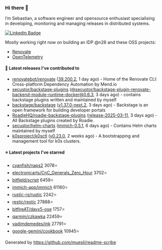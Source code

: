 ### Hi there 👋

I’m Sebastian, a software engineer and opensource enthusiast specialising in developing, monitoring and managing releases in distributed systems.    

[![Linkedin Badge](https://img.shields.io/badge/-LinkedIn-blue?style=flat&logo=Linkedin&logoColor=white&link=https://www.linkedin.com/in/sebastian-poxhofer/)](https://www.linkedin.com/in/sebastian-poxhofer/)

Mostly working right now on building an IDP @n26 and these OSS projects:
- [Renovate](https://github.com/renovatebot/renovate)
- [OpenTelemetry](https://github.com/open-telemetry)



#### 🚀 Latest releases I've contributed to

- [renovatebot/renovate](https://github.com/renovatebot/renovate) ([39.200.2](https://github.com/renovatebot/renovate/releases/tag/39.200.2), 1 day ago) - Home of the Renovate CLI: Cross-platform Dependency Automation by Mend.io
- [secustor/backstage-plugins](https://github.com/secustor/backstage-plugins) ([@secustor/backstage-plugin-renovate-backend-module-runtime-docker@0.6.3](https://github.com/secustor/backstage-plugins/releases/tag/%40secustor/backstage-plugin-renovate-backend-module-runtime-docker%400.6.3), 3 days ago) - contains backstage plugins written and maintained by myself
- [backstage/backstage](https://github.com/backstage/backstage) ([v1.37.0-next.2](https://github.com/backstage/backstage/releases/tag/v1.37.0-next.2), 3 days ago) - Backstage is an open framework for building developer portals
- [RoadieHQ/roadie-backstage-plugins](https://github.com/RoadieHQ/roadie-backstage-plugins) ([release-2025-03-11](https://github.com/RoadieHQ/roadie-backstage-plugins/releases/tag/release-2025-03-11), 3 days ago) - All Backstage plugins created by Roadie.
- [secustor/helm-charts](https://github.com/secustor/helm-charts) ([immich-0.5.1](https://github.com/secustor/helm-charts/releases/tag/immich-0.5.1), 6 days ago) - Contains Helm charts maintained by myself
- [k0sproject/k0sctl](https://github.com/k0sproject/k0sctl) ([v0.23.0](https://github.com/k0sproject/k0sctl/releases/tag/v0.23.0), 2 weeks ago) - A bootstrapping and management tool for k0s clusters.

#### ⭐ Latest projects I've starred

- [cyanfish/naps2](https://github.com/cyanfish/naps2) 3078⭐
- [electronicarts/CnC_Generals_Zero_Hour](https://github.com/electronicarts/CnC_Generals_Zero_Hour) 3702⭐
- [bitfield/script](https://github.com/bitfield/script) 6459⭐
- [immich-app/immich](https://github.com/immich-app/immich) 61160⭐
- [rustic-rs/rustic](https://github.com/rustic-rs/rustic) 2242⭐
- [restic/restic](https://github.com/restic/restic) 27888⭐
- [bitfireAT/davx5-ose](https://github.com/bitfireAT/davx5-ose) 1757⭐
- [qarmin/czkawka](https://github.com/qarmin/czkawka) 22459⭐
- [vadimdemedes/ink](https://github.com/vadimdemedes/ink) 27791⭐
- [google-gemini/cookbook](https://github.com/google-gemini/cookbook) 10945⭐



Generated by https://github.com/muesli/readme-scribe

